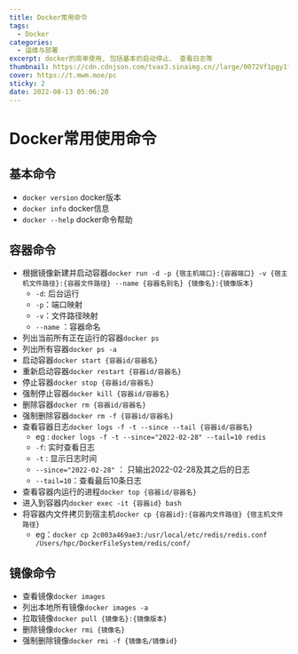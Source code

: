 ```yaml
---
title: Docker常用命令
tags:
  - Docker
categories:
  - 运维与部署
excerpt: docker的简单使用, 包括基本的启动停止、 查看日志等
thumbnail: https://cdn.cdnjson.com/tvax3.sinaimg.cn//large/0072Vf1pgy1foxkixrz1uj31hc0u0dy2.jpg
cover: https://t.mwm.moe/pc
sticky: 2
date: 2022-08-13 05:06:20
---
```


# Docker常用使用命令
## 基本命令
- `docker version` docker版本
- `docker info` docker信息
- `docker --help` docker命令帮助
## 容器命令
- 根据镜像新建并启动容器`docker run -d -p {宿主机端口}:{容器端口} -v {宿主机文件路径}:{容器文件路径} --name {容器名别名} {镜像名}:{镜像版本}`
  - `-d`: 后台运行
  - `-p`：端口映射
  - `-v`：文件路径映射
  - `--name` ：容器命名
- 列出当前所有正在运行的容器`docker ps`
- 列出所有容器`docker ps -a`
- 启动容器`docker start {容器id/容器名}`
- 重新启动容器`docker restart {容器id/容器名}`
- 停止容器`docker stop {容器id/容器名}`
- 强制停止容器`docker kill {容器id/容器名}`
- 删除容器`docker rm {容器id/容器名}`
- 强制删除容器`docker rm -f {容器id/容器名}`
- 查看容器日志`docker logs -f -t --since --tail {容器id/容器名}`
  - eg : `docker logs -f -t --since="2022-02-28" --tail=10 redis`
  - `-f`: 实时查看日志
  - `-t` : 显示日志时间
  - `--since="2022-02-28"` ： 只输出2022-02-28及其之后的日志
  - `--tail=10`：查看最后10条日志
- 查看容器内运行的进程`docker top {容器id/容器名}`
- 进入到容器内`docker exec -it {容器id} bash`
- 将容器内文件拷贝到宿主机`docker cp {容器id}:{容器内文件路径} {宿主机文件路径}`
  - eg：`docker cp 2c003a469ae3:/usr/local/etc/redis/redis.conf /Users/hpc/DockerFileSystem/redis/conf/`

## 镜像命令
- 查看镜像`docker images`
- 列出本地所有镜像`docker images -a`
- 拉取镜像`docker pull {镜像名}:{镜像版本}`
- 删除镜像`docker rmi {镜像名}`
- 强制删除镜像`docker rmi -f {镜像名/镜像id}`
